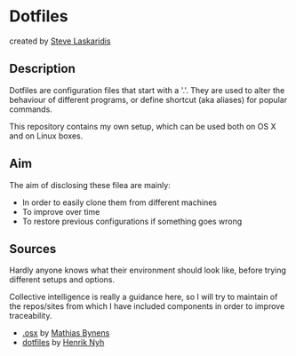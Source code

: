 # Dotfiles

created by [Steve Laskaridis](mailto:stevelaskaridis@gmail.com)

## Description

Dotfiles are configuration files that start with a '.'.
They are used to alter the behaviour of different programs, or define shortcut (aka aliases) for popular commands.

This repository contains my own setup, which can be used both on OS X and on Linux boxes.


## Aim

The aim of disclosing these filea are mainly:
* In order to easily clone them from different machines
* To improve over time
* To restore previous configurations if something goes wrong


## Sources

Hardly anyone knows what their environment should look like, before trying different setups and options.

Collective intelligence is really a guidance here, so I will try to maintain of the repos/sites from which I have included components in order to improve traceability.

* [.osx](https://github.com/mathiasbynens/dotfiles/blob/master/.osx) by [Mathias Bynens](https://github.com/mathiasbynens)
* [dotfiles](https://github.com/henrik/dotfiles) by [Henrik Nyh](https://github.com/henrik)
